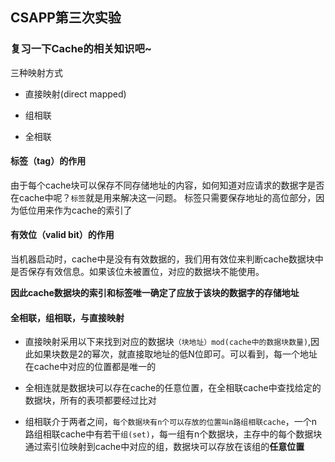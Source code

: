 ## CSAPP第三次实验

### 复习一下Cache的相关知识吧~

三种映射方式

* 直接映射(direct mapped)

* 组相联

* 全相联

#### 标签（tag）的作用

由于每个cache块可以保存不同存储地址的内容，如何知道对应请求的数据字是否在cache中呢？`标签`就是用来解决这一问题。
标签只需要保存地址的高位部分，因为低位用来作为cache的索引了

#### 有效位（valid bit）的作用

当机器启动时，cache中是没有有效数据的，我们用有效位来判断cache数据块中是否保存有效信息。如果该位未被置位，对应的数据块不能使用。

**因此cache数据块的索引和标签唯一确定了应放于该块的数据字的存储地址**

#### 全相联，组相联，与直接映射

* 直接映射采用以下来找到对应的数据块` （块地址）mod(cache中的数据块数量) `,因此如果块数是2的幂次，就直接取地址的低N位即可。可以看到，每一个地址在cache中对应的位置都是唯一的

* 全相连就是数据块可以存在cache的任意位置，在全相联cache中查找给定的数据块，所有的表项都要经过比对

* 组相联介于两者之间，`每个数据块有n个可以存放的位置叫n路组相联cache`，一个n路组相联cache中有若干`组(set)`，每一组有n个数据块，主存中的每个数据块通过索引位映射到cache中对应的组，数据块可以存放在该组的**任意位置**
  

